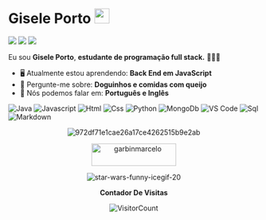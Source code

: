 # Gisele Porto <img src="https://github.com/TheDudeThatCode/TheDudeThatCode/blob/master/Assets/Mario_Hello_Big.gif" width="30px">



 <a href="#" alt="Gmail">
    <img src="https://img.shields.io/badge/-Gmail-FF0000?style=flat-square&labelColor=FF0000&logo=gmail&logoColor=white&link=LINK-DO-SEU-EMAIL"/></a>

 <a href="#" alt="Linkedin">
    <img src="https://img.shields.io/badge/-Linkedin-0e76a8?style=flat-square&logo=Linkedin&logoColor=white&link=LINK-DO-SEU-LINKEDIN" /></a>
    
   <a href="#" alt="Instagram">
    <img src="https://img.shields.io/badge/-Instagram-DF0174?style=flat-square&labelColor=DF0174&logo=instagram&logoColor=white&link=https://https://www.instagram.com/_giseleporto///"/></a>

Eu sou <strong>Gisele Porto</strong>, <strong> estudante de programação full stack.</strong> 👨🏻‍💻 

- 🖥️ Atualmente estou aprendendo: <strong>Back End em JavaScript</strong> 
- 📖 Pergunte-me sobre: <strong>Doguinhos e comidas com queijo</strong>
- 📣 Nós podemos falar em: <strong>Português e Inglês </strong>

![Java](http://img.shields.io/badge/-Java-e8892f?style=flat-square&logo=java&logoColor=white)
![Javascript](http://img.shields.io/badge/-Javascript-fcd400?style=flat-square&logo=javascript&logoColor=black)
![Html](http://img.shields.io/badge/-Html-e24c27?style=flat-square&logo=html5&logoColor=white)
![Css](http://img.shields.io/badge/-Css-2a65f1?style=flat-square&logo=css3&logoColor=white)
![Python](http://img.shields.io/badge/-Python-346e9e?style=flat-square&logo=python&logoColor=white)
![MongoDb](http://img.shields.io/badge/-MongoDb-white?style=flat-square&logo=mongodb)
![VS Code](http://img.shields.io/badge/-VS%20Code-black?style=flat-square&logo=visualstudiocode&logoColor=3aa7f2)
![Sql](http://img.shields.io/badge/-Sql-00758f?style=flat-square&logo=Mysql&logoColor=white)
![Markdown](http://img.shields.io/badge/-Markdown-white?style=flat-square&logo=markdown&logoColor=black)


<div align="center">
 
![972df71e1cae26a17ce4262515b9e2ab](https://user-images.githubusercontent.com/132604471/236534135-b5ef1e3c-39c9-4564-893e-dbfe751817b5.gif)


<a href="https://www.buymeacoffee.com/maitysourab" target="_blank"><img src="https://cdn.buymeacoffee.com/buttons/v2/default-yellow.png" height="45" width="170" alt="garbinmarcelo" /></a></div>

<div align="center">
  

![star-wars-funny-icegif-20](https://user-images.githubusercontent.com/132604471/236534741-5e0d4c91-d6de-4f4a-bbf3-538df8ea5049.gif)

  **Contador De Visitas**

![VisitorCount](https://profile-counter.glitch.me/{Duduxs}/count.svg)

  
</div>




